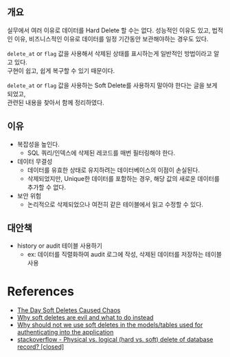 ## 개요

실무에서 여러 이유로 데이터를 Hard Delete 할 수는 없다. 성능적인 이유도 있고, 법적인 이유, 비즈니스적인 이유로 데이터를 일정 기간동안 보관해야하는 경우도 있다.

`delete_at` or `flag` 값을 사용해서 삭제된 상태를 표시하는게 일반적인 방법이라고 알고 있다.    
구현이 쉽고, 쉽게 복구할 수 있기 때문이다.

`delete_at` or `flag` 값을 사용하는 Soft Delete를 사용하지 말아야 한다는 글을 보게 되었고,   
관련된 내용을 찾아서 함께 정리하였다. 

## 이유
- 복잡성을 높인다.
	- SQL 쿼리/인덱스에 삭제된 레코드를 매번 필터링해야 한다.
- 데이터 무결성
	- 데이터를 유효한 상태로 유지하려는 데이터베이스의 이점이 손실된다.
	- 삭제되었지만, Unique한 데이터를 포함하는 경우, 해당 값의 새로운 데이터를 추가할 수 없다.
- 보안 위험
	- 논리적으로 삭제되었으나 여전히 같은 테이블에서 읽고 수정할 수 있다.

## 대안책
- history or audit 테이블 사용하기
	- ex: 데이터를 직렬화하여 audit 로그에 작성, 삭제된 데이터를 저장하는 테이블 사용
# References
- [The Day Soft Deletes Caused Chaos](https://blog.bemi.io/soft-deleting-chaos/)
- [Why soft deletes are evil and what to do instead](https://jameshalsall.co.uk/posts/why-soft-deletes-are-evil-and-what-to-do-instead)
- [Why should not we use soft deletes in the models/tables used for authenticating into the application](https://debiprasad.medium.com/why-we-should-not-use-soft-deletes-in-the-model-table-which-used-for-authenticating-into-the-c350e5f1c2c9)
- [stackoverflow - Physical vs. logical (hard vs. soft) delete of database record? [closed]](https://stackoverflow.com/questions/378331/physical-vs-logical-hard-vs-soft-delete-of-database-record)
